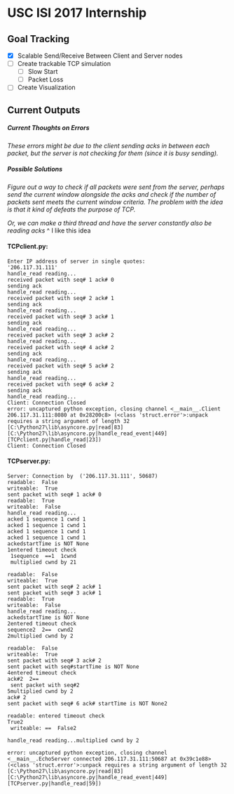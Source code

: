 # USC ISI 2017 Internship

## Goal Tracking
- [x] Scalable Send/Receive Between Client and Server nodes
- [ ] Create trackable TCP simulation
  - [ ] Slow Start
  - [ ] Packet Loss
- [ ] Create Visualization

## Current Outputs

##### Current Thoughts on Errors
*These errors might be due to the client sending acks in between each packet, but the server is not checking for them (since it is busy sending).*
##### Possible Solutions
*Figure out a way to check if all packets were sent from the server, perhaps send the current window alongside the acks and check if the number of packets sent meets the current window criteria. The problem with the idea is that it kind of defeats the purpose of TCP.*

*Or, we can make a third thread and have the server constantly also be reading acks*
^ I like this idea

#### TCPclient.py:
```
Enter IP address of server in single quotes:
'206.117.31.111'
handle_read reading...
received packet with seq# 1 ack# 0
sending ack
handle_read reading...
received packet with seq# 2 ack# 1
sending ack
handle_read reading...
received packet with seq# 3 ack# 1
sending ack
handle_read reading...
received packet with seq# 3 ack# 2
handle_read reading...
received packet with seq# 4 ack# 2
sending ack
handle_read reading...
received packet with seq# 5 ack# 2
sending ack
handle_read reading...
received packet with seq# 6 ack# 2
sending ack
handle_read reading...
Client: Connection Closed
error: uncaptured python exception, closing channel <__main__.Client 206.117.31.111:8080 at 0x28200c8> (<class 'struct.error'>:unpack requires a string argument of length 32 [C:\Python27\lib\asyncore.py|read|83] [C:\Python27\lib\asyncore.py|handle_read_event|449] [TCPclient.py|handle_read|23])
Client: Connection Closed
```

#### TCPserver.py:
```
Server: Connection by  ('206.117.31.111', 50687)
readable:  False
writeable:  True
sent packet with seq# 1 ack# 0
readable:  True
writeable:  False
handle_read reading...
acked 1 sequence 1 cwnd 1
acked 1 sequence 1 cwnd 1
acked 1 sequence 1 cwnd 1
acked 1 sequence 1 cwnd 1
ackedstartTime is NOT None
1entered timeout check
 1sequence  ==1  1cwnd
 multiplied cwnd by 21

readable:  False
writeable:  True
sent packet with seq# 2 ack# 1
sent packet with seq# 3 ack# 1
readable:  True
writeable:  False
handle_read reading...
ackedstartTime is NOT None
2entered timeout check
sequence2  2==  cwnd2
2multiplied cwnd by 2

readable:  False
writeable:  True
sent packet with seq# 3 ack# 2
sent packet with seq#startTime is NOT None
4entered timeout check
ack#2  2==
 sent packet with seq#2
5multiplied cwnd by 2
ack# 2
sent packet with seq# 6 ack# startTime is NOT None2

readable: entered timeout check
True2
 writeable: ==  False2

handle_read reading...multiplied cwnd by 2

error: uncaptured python exception, closing channel <__main__.EchoServer connected 206.117.31.111:50687 at 0x39c1e88> (<class 'struct.error'>:unpack requires a string argument of length 32 [C:\Python27\lib\asyncore.py|read|83] [C:\Python27\lib\asyncore.py|handle_read_event|449] [TCPserver.py|handle_read|59])
```
